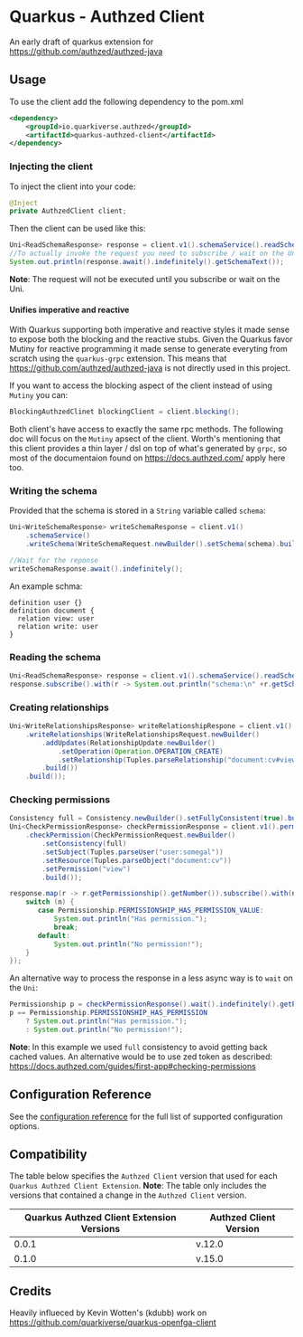 # Quarkus - Authzed Client

An early draft of quarkus extension for https://github.com/authzed/authzed-java

## Usage

To use the client add the following dependency to the pom.xml


```xml
<dependency>
    <groupId>io.quarkiverse.authzed</groupId>
    <artifactId>quarkus-authzed-client</artifactId>
</dependency>

```

### Injecting the client

To inject the client into your code:

```java
@Inject
private AuthzedClient client;
```

Then the client can be used like this:

```java
Uni<ReadSchemaResponse> response = client.v1().schemaService().readSchema(ReadSchemaRequest.newBuilder().build());
//To actually invoke the request you need to subscribe / wait on the Uni:
System.out.println(response.await().indefinitely().getSchemaText());
```

**Note**: The request will not be executed until you subscribe or wait on the Uni.

#### Unifies imperative and reactive 

With Quarkus supporting both imperative and reactive styles it made sense to expose both the blocking and the reactive stubs.
Given the Quarkus favor Mutiny for reactive programming it made sense to generate everyting from scratch using the `quarkus-grpc` extension.
This means that https://github.com/authzed/authzed-java is not directly used in this project.

If you want to access the blocking aspect of the client instead of using `Mutiny` you can:

```java
BlockingAuthzedClinet blockingClient = client.blocking();
```

Both client's have access to exactly the same rpc methods.
The following doc will focus on the `Mutiny` apsect of the client.
Worth's mentioning that this client provides a thin layer / dsl on top of what's generated by `grpc`, so most of the documentaion found on https://docs.authzed.com/ apply here too.

### Writing the schema

Provided that the schema is stored in a `String` variable called `schema`:

```java
Uni<WriteSchemaResponse> writeSchemaResponse = client.v1()
    .schemaService()
    .writeSchema(WriteSchemaRequest.newBuilder().setSchema(schema).build());

//Wait for the reponse
writeSchemaResponse.await().indefinitely();

```

An example schma:
```
definition user {}
definition document {
  relation view: user
  relation write: user
}
```

### Reading the schema
```java
Uni<ReadSchemaResponse> response = client.v1().schemaService().readSchema(ReadSchemaRequest.newBuilder().build());
response.subscribe().with(r -> System.out.println("schema:\n" +r.getSchemaText()));
```

### Creating relationships

```java
Uni<WriteRelationshipsResponse> writeRelationshipRespone = client.v1().permissionService()
    .writeRelationships(WriteRelationshipsRequest.newBuilder()
        .addUpdates(RelationshipUpdate.newBuilder()
            .setOperation(Operation.OPERATION_CREATE)
            .setRelationship(Tuples.parseRelationship("document:cv#view@user:somegal"))
        .build())
    .build());

```

### Checking permissions

```java
Consistency full = Consistency.newBuilder().setFullyConsistent(true).build();
Uni<CheckPermissionResponse> checkPermissionResponse = client.v1().permissionService()
    .checkPermission(CheckPermissionRequest.newBuilder()
        .setConsistency(full)
        .setSubject(Tuples.parseUser("user:somegal"))
        .setResource(Tuples.parseObject("document:cv"))
        .setPermission("view")
        .build());

response.map(r -> r.getPermissionship().getNumber()).subscribe().with(n -> {
    switch (n) {
       case Permissionship.PERMISSIONSHIP_HAS_PERMISSION_VALUE:
           System.out.println("Has permission.");
           break;
       default:
           System.out.println("No permission!");
    }
});

```

An alternative way to process the response in a less async way is to `wait` on the `Uni`:

```java
Permissionship p = checkPermissionResponse().wait().indefinitely().getPermissionship();
p == Permissionship.PERMISSIONSHIP_HAS_PERMISSION 
    ? System.out.println("Has permission.");
    : System.out.println("No permission!");

```

**Note**: In this example we used `full` consistency to avoid getting back cached values. An alternative would be to use zed token as described: https://docs.authzed.com/guides/first-app#checking-permissions

## Configuration Reference

See the [configuration reference](docs/config/quarkus-authzed.adoc) for the full list of supported configuration options.

## Compatibility

The table below specifies the `Authzed Client` version that used for each `Quarkus Authzed Client Extension`.
**Note**: The table only includes the versions that contained a change in the `Authzed Client` version.

| Quarkus Authzed Client Extension Versions | Authzed Client Version |
|-------------------------------------------|------------------------|
| 0.0.1                                     | v.12.0                 |
| 0.1.0                                     | v.15.0                 |

## Credits
Heavily influeced by Kevin Wotten's (kdubb) work on https://github.com/quarkiverse/quarkus-openfga-client
